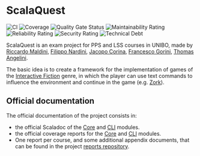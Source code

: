 # ScalaQuest

![CI](https://github.com/scalaquest/PPS-19-ScalaQuest/workflows/CI/badge.svg)
![Coverage](https://sonarcloud.io/api/project_badges/measure?project=scalaquest_PPS-19-ScalaQuest&metric=coverage)
![Quality Gate Status](https://sonarcloud.io/api/project_badges/measure?project=scalaquest_PPS-19-ScalaQuest&metric=alert_status)
![Maintainability Rating](https://sonarcloud.io/api/project_badges/measure?project=scalaquest_PPS-19-ScalaQuest&metric=sqale_rating)
![Reliability Rating](https://sonarcloud.io/api/project_badges/measure?project=scalaquest_PPS-19-ScalaQuest&metric=reliability_rating)
![Security Rating](https://sonarcloud.io/api/project_badges/measure?project=scalaquest_PPS-19-ScalaQuest&metric=security_rating)
![Technical Debt](https://sonarcloud.io/api/project_badges/measure?project=scalaquest_PPS-19-ScalaQuest&metric=sqale_index)

ScalaQuest is an exam project for PPS and LSS courses in UNIBO, made by
[Riccardo Maldini](https://www.riccardomaldini.it),
[Filippo Nardini](https://github.com/lippo97),
[Jacopo Corina](https://github.com/corinz97),
[Francesco Gorini](https://github.com/francescogorini),
[Thomas Angelini](https://github.com/ThomasAngeliniUnibo).

The basic idea is to create a framework for the implementation of games of the
[Interactive Fiction](https://en.wikipedia.org/wiki/Interactive_fiction) genre,
in which the player can use text commands to influence the environment and
continue in the game (e.g. [Zork](https://en.wikipedia.org/wiki/Zork)).

## Official documentation

The official documentation of the project consists in:
- the official Scaladoc of the
  [Core](https://scalaquest.github.io/PPS-19-ScalaQuest/scaladoc/core/index.html)
  and [CLI](https://scalaquest.github.io/PPS-19-ScalaQuest/scaladoc/core/index.html)
  modules.
- the official coverage reports for the
  [Core](https://scalaquest.github.io/PPS-19-ScalaQuest/coverage/core/index.html)
  and
  [CLI](https://scalaquest.github.io/PPS-19-ScalaQuest/coverage/core/index.html)
  modules.
- One report per course, and some additional appendix documents, that can be
  found in the project
  [reports repository](https://github.com/scalaquest/reports).